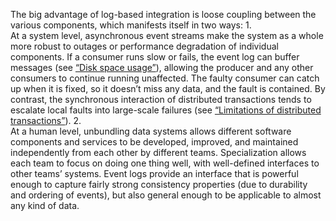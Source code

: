 
The big advantage of log-based integration is loose coupling between the various components, which
manifests itself in two ways: 1.  
At a system level, asynchronous event streams make the system as a whole more robust to outages
or performance degradation of individual components. If a consumer runs slow or fails, the event
log can buffer messages (see [“Disk space usage”](ch11.html#sec_stream_disk_usage)), allowing the producer and any other
consumers to continue running unaffected. The faulty consumer can catch up when it is fixed, so
it doesn’t miss any data, and the fault is contained. By contrast, the synchronous interaction of
distributed transactions tends to escalate local faults into large-scale failures (see
[“Limitations of distributed transactions”](ch09.html#sec_consistency_trans_limits)). 2.  
At a human level, unbundling data systems allows different software components and services to be
developed, improved, and maintained independently from each other by different teams.
Specialization allows each team to focus on doing one thing well, with well-defined interfaces to
other teams’ systems. Event logs provide an interface that is powerful enough to capture fairly
strong consistency properties (due to durability and ordering of events), but also general enough
to be applicable to almost any kind of data.